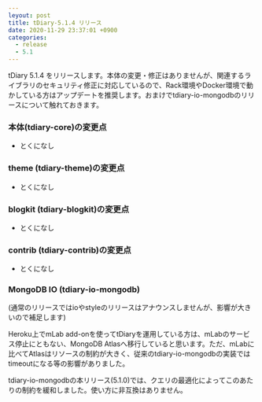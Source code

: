 ```yaml
---
leyout: post
title: tDiary-5.1.4 リリース
date: 2020-11-29 23:37:01 +0900
categories:
  - release
  - 5.1
---
```

tDiary 5.1.4 をリリースします。本体の変更・修正はありませんが、関連するライブラリのセキュリティ修正に対応しているので、Rack環境やDocker環境で動かしている方はアップデートを推奨します。おまけでtdiary-io-mongodbのリリースについて触れておきます。

### 本体(tdiary-core)の変更点
* とくになし

### theme (tdiary-theme)の変更点
* とくになし

### blogkit (tdiary-blogkit)の変更点
* とくになし

### contrib (tdiary-contrib)の変更点
* とくになし

### MongoDB IO (tdiary-io-mongodb)
(通常のリリースではioやstyleのリリースはアナウンスしませんが、影響が大きいので補足します)

Heroku上でmLab add-onを使ってtDiaryを運用している方は、mLabのサービス停止にともない、MongoDB Atlasへ移行していると思います。ただ、mLabに比べてAtlasはリソースの制約が大きく、従来のtdiary-io-mongodbの実装ではtimeoutになる等の影響がありました。

tdiary-io-mongodbの本リリース(5.1.0)では、クエリの最適化によってこのあたりの制約を緩和しました。使い方に非互換はありません。

